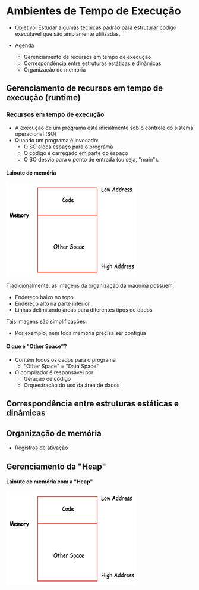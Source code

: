 # Ambientes de Tempo de Execução

- Objetivo: Estudar algumas técnicas padrão para estruturar código executável que são amplamente utilizadas.

- Agenda
   + Gerenciamento de recursos em tempo de execução
   + Correspondência entre estruturas estáticas e dinâmicas
   + Organização de memória

## Gerenciamento de recursos em tempo de execução (runtime)

### Recursos em tempo de execução 
   
+ A execução de um programa está inicialmente sob o controle do sistema operacional (SO)
+ Quando um programa é invocado:
   - O SO aloca espaço para o programa
   - O código é carregado em parte do espaço
   - O SO desvia para o ponto de entrada (ou seja, "main").

#### Laioute de memória
<img src="https://github.com/MATA61-IC-2022-2/MATA61-2022-2/blob/8f7d5adbf703476ac065a7861dc298a40213136d/Aulas/figuras/Screen%20Shot%202022-08-30%20at%2020.18.01.png" width="350" height="250">

Tradicionalmente, as imagens da organização da máquina possuem:
- Endereço baixo no topo
- Endereço alto na parte inferior
- Linhas delimitando áreas para diferentes tipos de dados

Tais imagens são simplificações:
- Por exemplo, nem toda memória precisa ser contígua

#### O que é "Other Space"?

- Contém todos os dados para o programa
   + "Other Space" = "Data Space"
- O compilador é responsável por:
   + Geração de código
   + Orquestração do uso da área de dados
 
## Correspondência entre estruturas estáticas e dinâmicas


## Organização de memória

+ Registros de ativação

## Gerenciamento da "Heap"

####  Laioute de memória com a "Heap" 

<img src="https://github.com/MATA61-IC-2022-2/MATA61-2022-2/blob/8f7d5adbf703476ac065a7861dc298a40213136d/Aulas/figuras/Screen%20Shot%202022-08-30%20at%2020.18.01.png" width="350" height="250">
